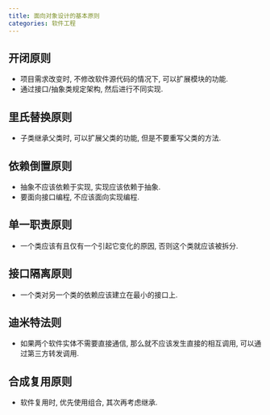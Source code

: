 ```yaml
---
title: 面向对象设计的基本原则
categories: 软件工程
---
```




## 开闭原则

* 项目需求改变时, 不修改软件源代码的情况下, 可以扩展模块的功能.
* 通过接口/抽象类规定架构, 然后进行不同实现.



## 里氏替换原则

* 子类继承父类时, 可以扩展父类的功能, 但是不要重写父类的方法.



## 依赖倒置原则

* 抽象不应该依赖于实现, 实现应该依赖于抽象.
* 要面向接口编程, 不应该面向实现编程.



## 单一职责原则

* 一个类应该有且仅有一个引起它变化的原因, 否则这个类就应该被拆分.



## 接口隔离原则

* 一个类对另一个类的依赖应该建立在最小的接口上.



## 迪米特法则

* 如果两个软件实体不需要直接通信, 那么就不应该发生直接的相互调用, 可以通过第三方转发调用.



## 合成复用原则

* 软件复用时, 优先使用组合, 其次再考虑继承.